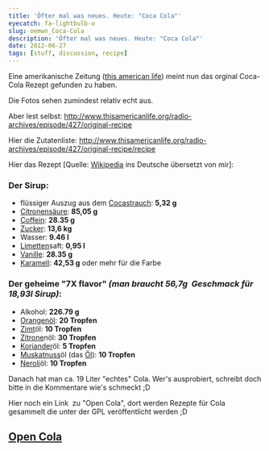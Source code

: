 ```yaml
---
title: 'Öfter mal was neues. Heute: "Coca Cola"'
eyecatch: fa-lightbulb-o
slug: oemwn_Coca-Cola
description: 'Öfter mal was neues. Heute: "Coca Cola"'
date: 2012-06-27
tags: [stuff, discussion, recipe]
---
```


Eine amerikanische Zeitung ([this american life](http://www.thisamericanlife.org)) meint nun das orginal Coca-Cola Rezept gefunden zu haben.

Die Fotos sehen zumindest relativ echt aus.

Aber lest selbst: <http://www.thisamericanlife.org/radio-archives/episode/427/original-recipe>

Hier die Zutatenliste: <http://www.thisamericanlife.org/radio-archives/episode/427/original-recipe/recipe>

Hier das Rezept [Quelle: [Wikipedia](http://en.wikipedia.org/wiki/Coca-Cola_formula#Beal.2FThis_American_Life_recipe) ins Deutsche übersetzt von mir]:

### Der Sirup:

* flüssiger Auszug aus dem [Cocastrauch](http://de.wikipedia.org/wiki/Cocastrauch): **5,32 g**
* [Citronensäure](http://de.wikipedia.org/wiki/Citronens%C3%A4ure): **85,05 g**
* [Coffein](http://de.wikipedia.org/wiki/Coffein "Coffein"): **28.35 g**
* [Zucker](http://de.wikipedia.org/wiki/Zucker): **13,6 kg**
* Wasser: **9.46 l**
* [Limetten](http://de.wikipedia.org/wiki/Limette)saft: **0,95 l**
* [Vanille](http://de.wikipedia.org/wiki/Vanille_(Gew%C3%BCrz)): **28.35 g**
* [Karamell](http://de.wikipedia.org/wiki/Karamell): **42,53 g** oder mehr für die Farbe

### Der geheime "7X flavor" *(man braucht 56,7g  Geschmack für 18,93l Sirup)*:

* Alkohol: **226.79 g**
* [Orangenöl](http://de.wikipedia.org/wiki/Orangen%C3%B6l): **20 Tropfen**
* [Zimt](http://de.wikipedia.org/wiki/Zimt)öl: **10 Tropfen**
* [Zitrone](http://de.wikipedia.org/wiki/Zitrone)nöl: **30 Tropfen**
* [Koriander](http://de.wikipedia.org/wiki/Echter_Koriander)öl: **5 Tropfen**
* [Muskatnuss](http://de.wikipedia.org/wiki/Muskatnussbaum)öl (das [Öl](http://en.wikipedia.org/wiki/Nutmeg_oil)): **10 Tropfen**
* [Neroli](http://de.wikipedia.org/wiki/Neroli)öl: **10 Tropfen**


Danach hat man ca. 19 Liter "echtes" Cola. Wer's ausprobiert, schreibt
doch bitte in die Kommentare wie's schmeckt ;D

Hier noch ein Link  zu "Open Cola", dort werden Rezepte für Cola
gesammelt die unter der GPL veröffentlicht werden ;D

## <a href="http://en.wikipedia.org/wiki/OpenCola_(drink)">Open Cola</a>
